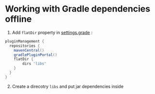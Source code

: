 # Working with Gradle dependencies offline

1. Add `flatDir` property in [settings.grade](settings.gradle) :

```groovy
pluginManagement {
  repositories {
    mavenCentral()
    gradlePluginPortal()
    flatDir {
        dirs 'libs'
    }
  }
}
```

2. Create a direcotry `libs` and put jar dependencies inside
